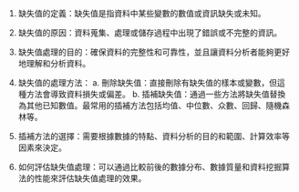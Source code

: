 1. 缺失值的定義：缺失值是指資料中某些變數的數值或資訊缺失或未知。

2. 缺失值的原因：資料蒐集、處理或儲存過程中出現了錯誤或不完整的資訊。

3. 缺失值處理的目的：確保資料的完整性和可靠性，並且讓資料分析者能夠更好地理解和分析資料。

4. 缺失值的處理方法： 
   a. 刪除缺失值：直接刪除有缺失值的樣本或變數，但這種方法會導致資料損失或偏差。 
   b. 插補缺失值：通過一些方法將缺失值替換為其他已知數值。最常用的插補方法包括均值、中位數、众數、回歸、隨機森林等。

5. 插補方法的選擇：需要根據數據的特點、資料分析的目的和範圍、計算效率等因素來決定。

6. 如何評估缺失值處理：可以通過比較前後的數據分布、數據質量和資料挖掘算法的性能來評估缺失值處理的效果。